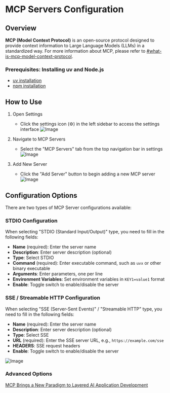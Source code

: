 # MCP Servers Configuration

## Overview

**MCP (Model Context Protocol)** is an open-source protocol designed to provide context information to Large Language Models (LLMs) in a standardized way. For more information about MCP, please refer to [#what-is-mcp-model-context-protocol](https://modelcontextprotocol.io/introduction).

### Prerequisites: Installing uv and Node.js

- [uv installation](https://docs.astral.sh/uv/getting-started/installation/)
- [npm installation](https://nodejs.org/en/download)

## How to Use

1. Open Settings
   - Click the settings icon (⚙️) in the left sidebar to access the settings interface
  ![Image](https://github.com/user-attachments/assets/0c4c69d1-9f28-4bc0-81cd-6b5608a5f964)

2. Navigate to MCP Servers
   - Select the "MCP Servers" tab from the top navigation bar in settings
  ![Image](https://github.com/user-attachments/assets/8fd411e5-d84d-4b03-a684-b8b21acea165)

3. Add New Server
   - Click the "Add Server" button to begin adding a new MCP server
  ![Image](https://github.com/user-attachments/assets/042ab505-92dc-420c-bc03-17f359fe6172)


## Configuration Options

There are two types of MCP Server configurations available:

### STDIO Configuration

When selecting "STDIO (Standard Input/Output)" type, you need to fill in the following fields:
- **Name** (required): Enter the server name
- **Description**: Enter server description (optional)
- **Type**: Select STDIO
- **Command** (required): Enter executable command, such as `uvx` or other binary executable
- **Arguments**: Enter parameters, one per line
- **Environment Variables**: Set environment variables in `KEY1=value1` format
- **Enable**: Toggle switch to enable/disable the server

### SSE / Streamable HTTP Configuration

When selecting "SSE (Server-Sent Events)" / "Streamable HTTP" type, you need to fill in the following fields:
- **Name** (required): Enter the server name
- **Description**: Enter server description (optional)
- **Type**: Select SSE
- **URL** (required): Enter the SSE server URL, e.g., `https://example.com/sse`
- **HEADERS**: SSE request headers
- **Enable**: Toggle switch to enable/disable the server

![Image](https://github.com/user-attachments/assets/aeebf9d0-0442-4fc3-9ad9-1231e211eaa3)

### Advanced Options

[MCP Brings a New Paradigm to Layered AI Application Development](https://agent-tars.com/2025/03/25/mcp-brings-a-new-paradigm-to-layered-ai-app-development)



